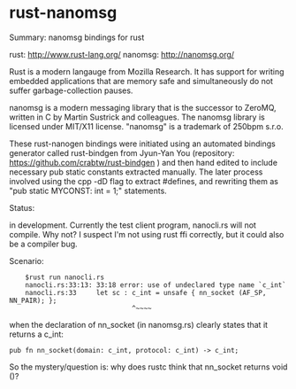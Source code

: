 rust-nanomsg
============

Summary: nanomsg bindings for rust

rust: http://www.rust-lang.org/
nanomsg: http://nanomsg.org/

Rust is a modern langauge from Mozilla Research. It has  support for 
 writing embedded applications that are memory safe and simultaneously
 do not suffer garbage-collection pauses.

nanomsg is a modern messaging library that is the 
 successor to ZeroMQ, written in C by Martin Sustrick and colleagues.
 The nanomsg library is licensed under MIT/X11 license. "nanomsg" 
 is a trademark of 250bpm s.r.o.

These rust-nanogen bindings were initiated using an automated bindings
 generator called rust-bindgen from Jyun-Yan You (repository:
 https://github.com/crabtw/rust-bindgen ) and then hand edited to
 include necessary pub static constants extracted manually. The
 later process involved using the cpp -dD flag to extract #defines,
 and rewriting them as "pub static MYCONST: int = 1;" statements.


Status:

  in development. Currently the test client program, nanocli.rs
  will not compile. Why not?  I suspect I'm not using rust ffi
  correctly, but it could also be a compiler bug.

  Scenario:
```
    $rust run nanocli.rs
    nanocli.rs:33:13: 33:18 error: use of undeclared type name `c_int`
    nanocli.rs:33     let sc : c_int = unsafe { nn_socket (AF_SP, NN_PAIR); };
                               ^~~~~
```

when the declaration of nn_socket (in nanomsg.rs) clearly states 
that it returns a c_int:

```
pub fn nn_socket(domain: c_int, protocol: c_int) -> c_int;
```
So the mystery/question is: why does rustc think that nn_socket returns void ()?

